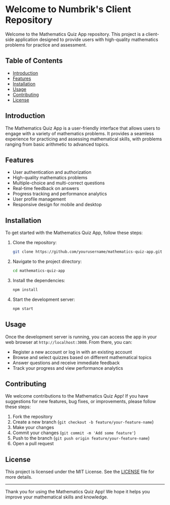 # Welcome to Numbrik's Client Repository

Welcome to the Mathematics Quiz App repository. This project is a client-side application designed to provide users with high-quality mathematics problems for practice and assessment.

## Table of Contents

-   [Introduction](#introduction)
-   [Features](#features)
-   [Installation](#installation)
-   [Usage](#usage)
-   [Contributing](#contributing)
-   [License](#license)

## Introduction

The Mathematics Quiz App is a user-friendly interface that allows users to engage with a variety of mathematics problems. It provides a seamless experience for practicing and assessing mathematical skills, with problems ranging from basic arithmetic to advanced topics.

## Features

-   User authentication and authorization
-   High-quality mathematics problems
-   Multiple-choice and multi-correct questions
-   Real-time feedback on answers
-   Progress tracking and performance analytics
-   User profile management
-   Responsive design for mobile and desktop

## Installation

To get started with the Mathematics Quiz App, follow these steps:

1. Clone the repository:

    ```sh
    git clone https://github.com/yourusername/mathematics-quiz-app.git
    ```

2. Navigate to the project directory:

    ```sh
    cd mathematics-quiz-app
    ```

3. Install the dependencies:

    ```sh
    npm install
    ```

4. Start the development server:
    ```sh
    npm start
    ```

## Usage

Once the development server is running, you can access the app in your web browser at `http://localhost:3000`. From there, you can:

-   Register a new account or log in with an existing account
-   Browse and select quizzes based on different mathematical topics
-   Answer questions and receive immediate feedback
-   Track your progress and view performance analytics

## Contributing

We welcome contributions to the Mathematics Quiz App! If you have suggestions for new features, bug fixes, or improvements, please follow these steps:

1. Fork the repository
2. Create a new branch (`git checkout -b feature/your-feature-name`)
3. Make your changes
4. Commit your changes (`git commit -m 'Add some feature'`)
5. Push to the branch (`git push origin feature/your-feature-name`)
6. Open a pull request

## License

This project is licensed under the MIT License. See the [LICENSE](LICENSE) file for more details.

---

Thank you for using the Mathematics Quiz App! We hope it helps you improve your mathematical skills and knowledge.
